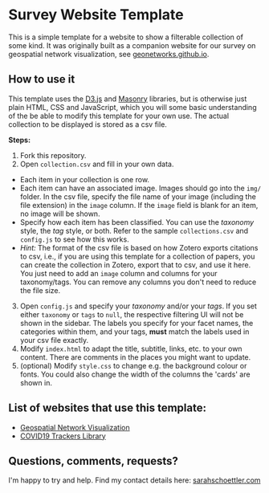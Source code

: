 # Survey Website Template

This is a simple template for a website to show a filterable collection of some kind. It was originally built as a companion website for our survey on geospatial network visualization, see [geonetworks.github.io](https://geonetworks.github.io/).

## How to use it

This template uses the [D3.js](https://d3js.org/) and [Masonry](https://masonry.desandro.com/) libraries, but is otherwise just plain HTML, CSS and JavaScript, which you will some basic understanding of the be able to modify this template for your own use. The actual collection to be displayed is stored as a csv file.

**Steps:**

1. Fork this repository.
2. Open `collection.csv` and fill in your own data.

- Each item in your collection is one row.
- Each item can have an associated image. Images should go into the `img/` folder. In the csv file, specify the file name of your image (including the file extension) in the `image` column. If the `image` field is blank for an item, no image will be shown.
- Specify how each item has been classified. You can use the _taxonomy_ style, the _tag_ style, or both. Refer to the sample `collections.csv` and `config.js` to see how this works.
- _Hint:_ The format of the csv file is based on how Zotero exports citations to csv, i.e., if you are using this template for a collection of papers, you can create the collection in Zotero, export that to csv, and use it here. You just need to add an `image` column and columns for your taxonomy/tags. You can remove any columns you don't need to reduce the file size.

3. Open `config.js` and specify your _taxonomy_ and/or your _tags_. If you set either `taxonomy` or `tags` to `null`, the respective filtering UI will not be shown in the sidebar. The labels you specify for your facet names, the categories within them, and your tags, **must** match the labels used in your csv file exactly.
4. Modify `index.html` to adapt the title, subtitle, links, etc. to your own content. There are comments in the places you might want to update.
5. (optional) Modify `style.css` to change e.g. the background colour or fonts. You could also change the width of the columns the 'cards' are shown in.

## List of websites that use this template:

- [Geospatial Network Visualization](https://geonetworks.github.io/)
- [COVID19 Trackers Library](https://dbhatedin.github.io/CuratedTrackersLibrary/)

## Questions, comments, requests?

I'm happy to try and help. Find my contact details here: [sarahschoettler.com](https://sarahschoettler.com/)
